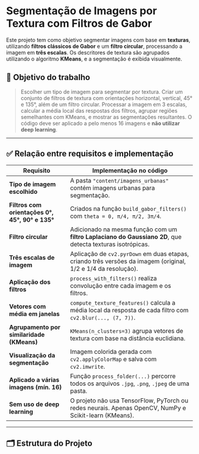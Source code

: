 # Segmentação de Imagens por Textura com Filtros de Gabor

Este projeto tem como objetivo segmentar imagens com base em **texturas**, utilizando **filtros clássicos de Gabor** e um **filtro circular**, processando a imagem em **três escalas**. Os descritores de textura são agrupados utilizando o algoritmo **KMeans**, e a segmentação é exibida visualmente.

## 📌 Objetivo do trabalho

> Escolher um tipo de imagem para segmentar por textura. Criar um conjunto de filtros de textura com orientações horizontal, vertical, 45° e 135°, além de um filtro circular. Processar a imagem em 3 escalas, calcular a média local das respostas dos filtros, agrupar regiões semelhantes com KMeans, e mostrar as segmentações resultantes. O código deve ser aplicado a pelo menos 16 imagens e **não utilizar deep learning**.

---

## ✅ Relação entre requisitos e implementação

| Requisito | Implementação no código |
|----------|--------------------------|
| **Tipo de imagem escolhido** | A pasta `"content/imagens_urbanas"` contém imagens urbanas para segmentação. |
| **Filtros com orientações 0°, 45°, 90° e 135°** | Criados na função `build_gabor_filters()` com `theta = 0, π/4, π/2, 3π/4`. |
| **Filtro circular** | Adicionado na mesma função com um **filtro Laplaciano do Gaussiano 2D**, que detecta texturas isotrópicas. |
| **Três escalas de imagem** | Aplicação de `cv2.pyrDown` em duas etapas, criando três versões da imagem (original, 1/2 e 1/4 da resolução). |
| **Aplicação dos filtros** | `process_with_filters()` realiza convolução entre cada imagem e os filtros. |
| **Vetores com média em janelas** | `compute_texture_features()` calcula a média local da resposta de cada filtro com `cv2.blur(..., (7, 7))`. |
| **Agrupamento por similaridade (KMeans)** | `KMeans(n_clusters=3)` agrupa vetores de textura com base na distância euclidiana. |
| **Visualização da segmentação** | Imagem colorida gerada com `cv2.applyColorMap` e salva com `cv2.imwrite`. |
| **Aplicado a várias imagens (mín. 16)** | Função `process_folder(...)` percorre todos os arquivos `.jpg`, `.png`, `.jpeg` de uma pasta. |
| **Sem uso de deep learning** | O projeto não usa TensorFlow, PyTorch ou redes neurais. Apenas OpenCV, NumPy e Scikit-learn (KMeans). |

---

## 🗂 Estrutura do Projeto

